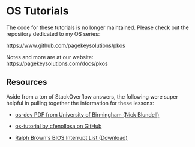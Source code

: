 # OS Tutorials

The code for these tutorials is no longer maintained. Please check out the repository dedicated to my OS series:

https://www.github.com/pagekeysolutions/pkos

Notes and more are at our website: https://pagekeysolutions.com/docs/pkos

## Resources

Aside from a ton of StackOverflow answers, the following were super helpful in pulling together the information for these lessons:

* [os-dev PDF from University of Birmingham (Nick Blundell)](https://www.cs.bham.ac.uk/~exr/lectures/opsys/10_11/lectures/os-dev.pdf)

* [os-tutorial by cfenollosa on GitHub](https://github.com/cfenollosa/os-tutorial)

* [Ralph Brown's BIOS Interrupt List (Download)](http://www.cs.cmu.edu/~ralf/files.html)
